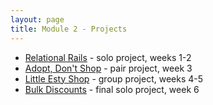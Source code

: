 ```yaml
---
layout: page
title: Module 2 - Projects
---
```


*  [Relational Rails](projects/../relational_rails/) - solo project, weeks 1-2
*  [Adopt, Don't Shop](https://github.com/turingschool-examples/adopt_dont_shop) - pair project, week 3
*  [Little Esty Shop](https://github.com/turingschool-examples/little-esty-shop) - group project, weeks 4-5
*  [Bulk Discounts](projects/../bulk_discounts/) - final solo project, week 6

